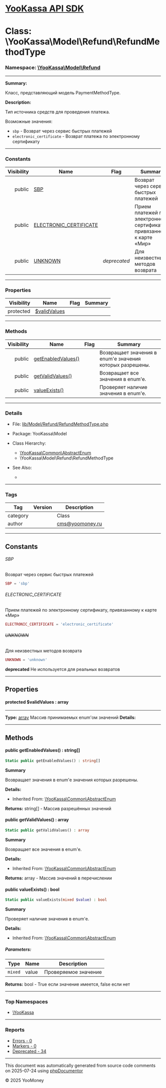 # [YooKassa API SDK](../home.md)

# Class: \YooKassa\Model\Refund\RefundMethodType
### Namespace: [\YooKassa\Model\Refund](../namespaces/yookassa-model-refund.md)
---
**Summary:**

Класс, представляющий модель PaymentMethodType.

**Description:**

Тип источника средств для проведения платежа.

Возможные значения:
- `sbp` - Возврат через сервис быстрых платежей
- `electronic_certificate` - Возврат платежа по электронному сертификату

---
### Constants
| Visibility | Name | Flag | Summary |
| ----------:| ---- | ---- | ------- |
| public | [SBP](../classes/YooKassa-Model-Refund-RefundMethodType.md#constant_SBP) |  | Возврат через сервис быстрых платежей |
| public | [ELECTRONIC_CERTIFICATE](../classes/YooKassa-Model-Refund-RefundMethodType.md#constant_ELECTRONIC_CERTIFICATE) |  | Прием платежей по электронному сертификату, привязанному к карте «Мир» |
| public | [UNKNOWN](../classes/YooKassa-Model-Refund-RefundMethodType.md#constant_UNKNOWN) | *deprecated* | Для неизвестных методов возврата |

---
### Properties
| Visibility | Name | Flag | Summary |
| ----------:| ---- | ---- | ------- |
| protected | [$validValues](../classes/YooKassa-Model-Refund-RefundMethodType.md#property_validValues) |  |  |

---
### Methods
| Visibility | Name | Flag | Summary |
| ----------:| ---- | ---- | ------- |
| public | [getEnabledValues()](../classes/YooKassa-Common-AbstractEnum.md#method_getEnabledValues) |  | Возвращает значения в enum'е значения которых разрешены. |
| public | [getValidValues()](../classes/YooKassa-Common-AbstractEnum.md#method_getValidValues) |  | Возвращает все значения в enum'e. |
| public | [valueExists()](../classes/YooKassa-Common-AbstractEnum.md#method_valueExists) |  | Проверяет наличие значения в enum'e. |

---
### Details
* File: [lib/Model/Refund/RefundMethodType.php](../../lib/Model/Refund/RefundMethodType.php)
* Package: YooKassa\Model
* Class Hierarchy: 
  * [\YooKassa\Common\AbstractEnum](../classes/YooKassa-Common-AbstractEnum.md)
  * \YooKassa\Model\Refund\RefundMethodType

* See Also:
  * [](https://yookassa.ru/developers/api)

---
### Tags
| Tag | Version | Description |
| --- | ------- | ----------- |
| category |  | Class |
| author |  | cms@yoomoney.ru |

---
## Constants
<a name="constant_SBP" class="anchor"></a>
###### SBP
Возврат через сервис быстрых платежей

```php
SBP = 'sbp'
```


<a name="constant_ELECTRONIC_CERTIFICATE" class="anchor"></a>
###### ELECTRONIC_CERTIFICATE
Прием платежей по электронному сертификату, привязанному к карте «Мир»

```php
ELECTRONIC_CERTIFICATE = 'electronic_certificate'
```


<a name="constant_UNKNOWN" class="anchor"></a>
###### ~~UNKNOWN~~
Для неизвестных методов возврата

```php
UNKNOWN = 'unknown'
```

**deprecated**
Не используется для реальных возвратов


---
## Properties
<a name="property_validValues"></a>
#### protected $validValues : array
---
**Type:** <a href="../array"><abbr title="array">array</abbr></a>
Массив принимаемых enum&#039;ом значений
**Details:**



---
## Methods
<a name="method_getEnabledValues" class="anchor"></a>
#### public getEnabledValues() : string[]

```php
Static public getEnabledValues() : string[]
```

**Summary**

Возвращает значения в enum'е значения которых разрешены.

**Details:**
* Inherited From: [\YooKassa\Common\AbstractEnum](../classes/YooKassa-Common-AbstractEnum.md)

**Returns:** string[] - Массив разрешённых значений


<a name="method_getValidValues" class="anchor"></a>
#### public getValidValues() : array

```php
Static public getValidValues() : array
```

**Summary**

Возвращает все значения в enum'e.

**Details:**
* Inherited From: [\YooKassa\Common\AbstractEnum](../classes/YooKassa-Common-AbstractEnum.md)

**Returns:** array - Массив значений в перечислении


<a name="method_valueExists" class="anchor"></a>
#### public valueExists() : bool

```php
Static public valueExists(mixed $value) : bool
```

**Summary**

Проверяет наличие значения в enum'e.

**Details:**
* Inherited From: [\YooKassa\Common\AbstractEnum](../classes/YooKassa-Common-AbstractEnum.md)

##### Parameters:
| Type | Name | Description |
| ---- | ---- | ----------- |
| <code lang="php">mixed</code> | value  | Проверяемое значение |

**Returns:** bool - True если значение имеется, false если нет



---

### Top Namespaces

* [\YooKassa](../namespaces/yookassa.md)

---

### Reports
* [Errors - 0](../reports/errors.md)
* [Markers - 0](../reports/markers.md)
* [Deprecated - 34](../reports/deprecated.md)

---

This document was automatically generated from source code comments on 2025-07-24 using [phpDocumentor](http://www.phpdoc.org/)

&copy; 2025 YooMoney